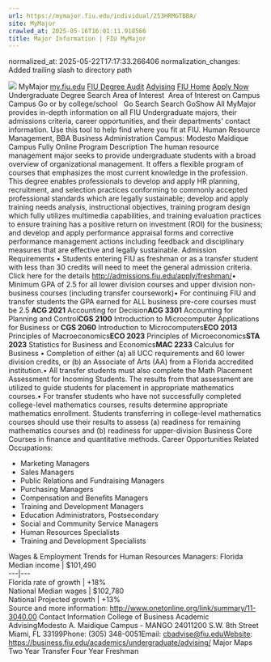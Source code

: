 ```yaml
---
url: https://mymajor.fiu.edu/individual/253HRMGTBBA/
site: MyMajor
crawled_at: 2025-05-16T16:01:11.918566
title: Major Information | FIU MyMajor
---
```

normalized_at: 2025-05-22T17:17:33.266406
normalization_changes: Added trailing slash to directory path

![](https://mymajor.fiu.edu/assets/logo-T4VPR2BI.png)
MyMajor
[my.fiu.edu](https://my.fiu.edu/)
[FIU Degree Audit](https://dasa.fiu.edu/all-departments/advising/panther-success-hub/panther-degree-audit/)
[Advising](https://advising.fiu.edu)
[FIU Home](https://www.fiu.edu/)
[Apply Now](https://admissions.fiu.edu/)
Undergraduate Degree Search
Area of Interest
​
Area of Interest
on
Campus
​
Campus
Go
or by college/school
​
​
Go
Search
Search
GoShow All
MyMajor provides in-depth information on all FIU Undergraduate majors, their admissions criteria, career opportunities, and their departments' contact information. Use this tool to help find where you fit at FIU.
Human Resource Management,
BBA
Business Administration
Campus:
Modesto Maidique Campus
Fully Online
Program Description
The human resource management major seeks to provide undergraduate students with a broad overview of organizational management. It offers a flexible program of courses that emphasizes the most current knowledge in the profession. This degree enables professionals to develop and apply HR planning, recruitment, and selection practices conforming to commonly accepted professional standards which are legally sustainable; develop and apply training needs analysis, instructional objectives, training program design which fully utilizes multimedia capabilities, and training evaluation practices to ensure training has a positive return on investment (ROI) for the business; and develop and apply performance appraisal forms and corrective performance management actions including feedback and disciplinary measures that are effective and legally sustainable.
Admission Requirements
• Students entering FIU as freshman or as a transfer student with less than 30 credits will need to meet the general admission criteria. Click here for the details <http://admissions.fiu.edu/apply/freshman/>• Minimum GPA of 2.5 for all lower division courses and upper division non-business courses (including transfer coursework)• For continuing FIU and transfer students the GPA earned for ALL business pre-core courses must be 2.5
**ACG 2021** Accounting for Decision**ACG 3301** Accounting for Planning and Control**CGS 2100** Introduction to Microcomputer Applications for Business or **CGS 2060** Introduction to Microcomputers**ECO 2013** Principles of Macroeconomics**ECO 2023** Principles of Microeconomics**STA 2023** Statistics for Business and Economics**MAC 2233** Calculus for Business
• Completion of either (a) all UCC requirements and 60 lower division credits, or (b) an Associate of Arts (AA) from a Florida accredited institution.• All transfer students must also complete the Math Placement Assessment for Incoming Students. The results from that assessment are utilized to guide students for placement in appropriate mathematics courses.• For transfer students who have not successfully completed college-level mathematics courses, results determine appropriate mathematics enrollment. Students transferring in college-level mathematics courses should use their results to assess (a) readiness for remaining mathematics courses and (b) readiness for upper-division Business Core Courses in finance and quantitative methods.
Career Opportunities
Related Occupations:
  * Marketing Managers
  * Sales Managers
  * Public Relations and Fundraising Managers
  * Purchasing Managers
  * Compensation and Benefits Managers
  * Training and Development Managers
  * Education Administrators, Postsecondary
  * Social and Community Service Managers
  * Human Resources Specialists
  * Training and Development Specialists


Wages & Employment Trends for Human Resources Managers:
Florida Median income | $101,490  
---|---  
Florida rate of growth | +18%  
National Median wages | $102,780  
National Projected growth | +13%  
Source and more information: <http://www.onetonline.org/link/summary/11-3040.00>
Contact Information
College of Business Academic AdvisingModesto A. Maidique Campus - MANGO 24011200 S.W. 8th Street Miami, FL 33199Phone: (305) 348-0051Email: cbadvise@fiu.eduWebsite: <https://business.fiu.edu/academics/undergraduate/advising/>
Major Maps
Two Year Transfer
Four Year Freshman
